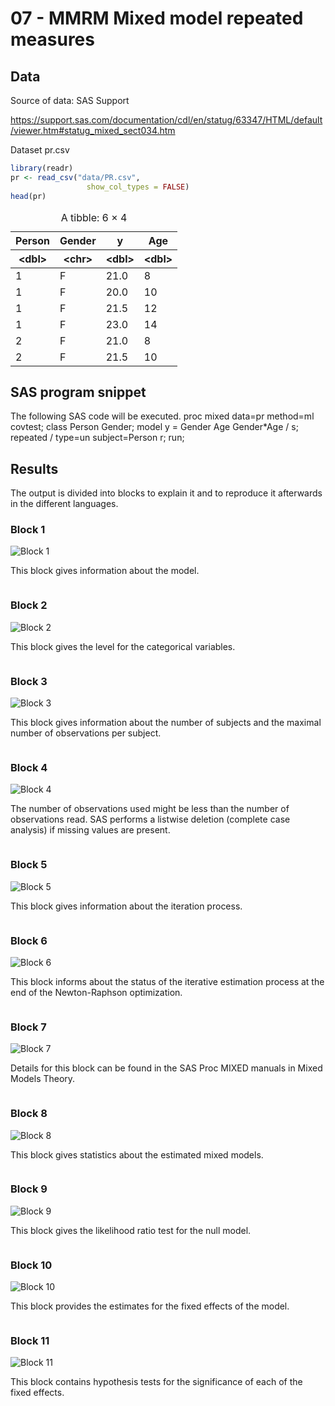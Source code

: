 # 07 - MMRM Mixed model repeated measures 

## Data

Source of data: SAS Support

https://support.sas.com/documentation/cdl/en/statug/63347/HTML/default/viewer.htm#statug_mixed_sect034.htm

Dataset pr.csv


```R
library(readr)
pr <- read_csv("data/PR.csv",
                 show_col_types = FALSE)
head(pr)

```


<table class="dataframe">
<caption>A tibble: 6 × 4</caption>
<thead>
	<tr><th scope=col>Person</th><th scope=col>Gender</th><th scope=col>y</th><th scope=col>Age</th></tr>
	<tr><th scope=col>&lt;dbl&gt;</th><th scope=col>&lt;chr&gt;</th><th scope=col>&lt;dbl&gt;</th><th scope=col>&lt;dbl&gt;</th></tr>
</thead>
<tbody>
	<tr><td>1</td><td>F</td><td>21.0</td><td> 8</td></tr>
	<tr><td>1</td><td>F</td><td>20.0</td><td>10</td></tr>
	<tr><td>1</td><td>F</td><td>21.5</td><td>12</td></tr>
	<tr><td>1</td><td>F</td><td>23.0</td><td>14</td></tr>
	<tr><td>2</td><td>F</td><td>21.0</td><td> 8</td></tr>
	<tr><td>2</td><td>F</td><td>21.5</td><td>10</td></tr>
</tbody>
</table>



## SAS program snippet

The following SAS code will be executed.
proc mixed data=pr method=ml covtest;
   class Person Gender;
   model y = Gender Age Gender*Age / s;
   repeated / type=un subject=Person r;
run;

## Results

The output is divided into blocks to explain it and to reproduce it afterwards in the different languages.

### Block 1
![Block 1](img_screenshots/block_1.png)

This block gives information about the model.


```R

```

### Block 2
![Block 2](img_screenshots/block_2.png)

This block gives the level for the categorical variables.


```R

```

### Block 3
![Block 3](img_screenshots/block_3.png)

This block gives information about the number of subjects and the maximal number of observations per subject.


```R

```

### Block 4
![Block 4](img_screenshots/block_4.png)

The number of observations used might be less than the number of observations read. SAS performs a listwise deletion (complete case analysis) if missing values are present.


```R

```

### Block 5
![Block 5](img_screenshots/block_5.png)

This block gives information about the iteration process.


```R

```

### Block 6
![Block 6](img_screenshots/block_6.png)

This block informs about the status of the iterative estimation process at the end of the Newton-Raphson optimization.


```R

```

### Block 7
![Block 7](img_screenshots/block_7.png)

Details for this block can be found in the SAS Proc MIXED manuals in Mixed Models Theory.


```R

```

### Block 8
![Block 8](img_screenshots/block_8.png)

This block gives statistics about the estimated mixed models.


```R

```

### Block 9
![Block 9](img_screenshots/block_9.png)

This block gives the likelihood ratio test for the null model.


```R

```

### Block 10
![Block 10](img_screenshots/block_10.png)

This block provides the estimates for the fixed effects of the model.


```R

```

### Block 11
![Block 11](img_screenshots/block_11.png)

This block contains hypothesis tests for the significance of each of the fixed effects.


```R

```
